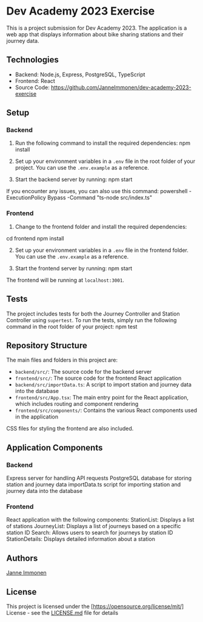 # Dev Academy 2023 Exercise

This is a project submission for Dev Academy 2023. The application is a web app that displays information about bike sharing stations and their journey data.

## Technologies

- Backend: Node.js, Express, PostgreSQL, TypeScript
- Frontend: React
- Source Code: https://github.com/JanneImmonen/dev-academy-2023-exercise

## Setup

### Backend

1. Run the following command to install the required dependencies: npm install

2. Set up your environment variables in a `.env` file in the root folder of your project. You can use the `.env.example` as a reference.

3. Start the backend server by running: npm start

If you encounter any issues, you can also use this command: powershell -ExecutionPolicy Bypass -Command "ts-node src/index.ts"

### Frontend

1. Change to the frontend folder and install the required dependencies:

cd frontend
npm install

2. Set up your environment variables in a `.env` file in the frontend folder. You can use the `.env.example` as a reference.

3. Start the frontend server by running: npm start

The frontend will be running at `localhost:3001`.

## Tests

The project includes tests for both the Journey Controller and Station Controller using `supertest`. To run the tests, simply run the following command in the root folder of your project: npm test

## Repository Structure

The main files and folders in this project are:

- `backend/src/`: The source code for the backend server
- `frontend/src/`: The source code for the frontend React application
- `backend/src/importData.ts`: A script to import station and journey data into the database
- `frontend/src/App.tsx`: The main entry point for the React application, which includes routing and component rendering
- `frontend/src/components/`: Contains the various React components used in the application

CSS files for styling the frontend are also included.

## Application Components

### Backend

Express server for handling API requests
PostgreSQL database for storing station and journey data
importData.ts script for importing station and journey data into the database

### Frontend

React application with the following components:
StationList: Displays a list of stations
JourneyList: Displays a list of journeys based on a specific station ID
Search: Allows users to search for journeys by station ID
StationDetails: Displays detailed information about a station

## Authors

[Janne Immonen](https://github.com/JanneImmonen)

## License

This project is licensed under the [https://opensource.org/license/mit/] License - see the [LICENSE.md](LICENSE.md) file for details
